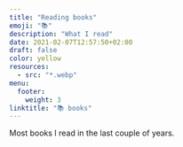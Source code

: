 ```yaml
---
title: "Reading books"
emoji: "📚"
description: "What I read"
date: 2021-02-07T12:57:50+02:00
draft: false
color: yellow
resources:
  - src: "*.webp"
menu:
  footer:
    weight: 3
linktitle: "📚 books"
---
```


Most books I read in the last couple of years.
